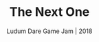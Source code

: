 ---
layout: _project
tags:
  - project
  - gameDev

title: The Next One
subtitle: Ludum Dare Game Jam | 2018
endDate: 2018
img:
  src: /images/projects/the-next-one.jpg
  alt: Screenshot from a pixel-art game. A character stands in a square dungeon room surrounded by dead bodies.
  width: 512
  height: 512
viewUrl: /ludumdare/43
---